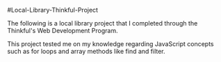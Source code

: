 #Local-Library-Thinkful-Project

The following is a local library project that I completed through the Thinkful's Web Development Program. 

This project tested me on my knowledge regarding JavaScript concepts such as for loops and array methods like find and filter.
